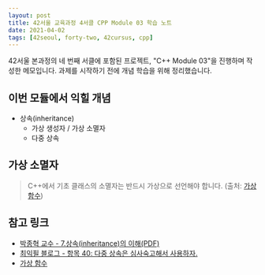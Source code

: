 ```yaml
---
layout: post
title: 42서울 교육과정 4서클 CPP Module 03 학습 노트
date: 2021-04-02
tags: [42seoul, forty-two, 42cursus, cpp]
---
```


42서울 본과정의 네 번째 서클에 포함된 프로젝트, "C++ Module 03"을 진행하며 작성한 메모입니다. 과제를 시작하기 전에 개념 학습을 위해 정리했습니다.

## 이번 모듈에서 익힐 개념

- 상속(inheritance)
  - 가상 생성자 / 가상 소멸자
  - 다중 상속

## 가상 소멸자

> C++에서 기초 클래스의 소멸자는 반드시 가상으로 선언해야 합니다. (출처: [가상 함수](http://tcpschool.com/cpp/cpp_polymorphism_virtual))

## 참고 링크

- [박종혁 교수 - 7.상속(inheritance)의 이해(PDF)](http://www.parkjonghyuk.net/lecture/2010-2nd-lecture/programming2/LNIP2/additional/additional07.pdf)
- [최익필 블로그 - 항목 40: 다중 상속은 심사숙고해서 사용하자.](https://www.ikpil.com/538)
- [가상 함수](http://tcpschool.com/cpp/cpp_polymorphism_virtual)
